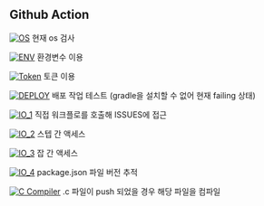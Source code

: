 ## Github Action
[![OS](https://github.com/PolyGon-13/Github_Action_Study/actions/workflows/os_test.yml/badge.svg)](https://github.com/PolyGon-13/Github_Action_Study/actions/workflows/os_test.yml)
현재 os 검사

[![ENV](https://github.com/PolyGon-13/Github_Action_Study/actions/workflows/env_test.yml/badge.svg)](https://github.com/PolyGon-13/Github_Action_Study/actions/workflows/env_test.yml)
환경변수 이용

[![Token](https://github.com/PolyGon-13/Github_Action_Study/actions/workflows/token_test.yml/badge.svg)](https://github.com/PolyGon-13/Github_Action_Study/actions/workflows/token_test.yml)
토큰 이용

[![DEPLOY](https://github.com/PolyGon-13/Github_Action_Study/actions/workflows/deploy_test.yml/badge.svg)](https://github.com/PolyGon-13/Github_Action_Study/actions/workflows/deploy_test.yml)
배포 작업 테스트 (gradle을 설치할 수 없어 현재 failing 상태)

[![IO_1](https://github.com/PolyGon-13/Github_Action_Study/actions/workflows/io_test1.yml/badge.svg)](https://github.com/PolyGon-13/Github_Action_Study/actions/workflows/io_test1.yml)
직접 워크플로를 호출해 ISSUES에 접근

[![IO_2](https://github.com/PolyGon-13/Github_Action_Study/actions/workflows/io_test2.yml/badge.svg)](https://github.com/PolyGon-13/Github_Action_Study/actions/workflows/io_test2.yml)
스텝 간 액세스

[![IO_3](https://github.com/PolyGon-13/Github_Action_Study/actions/workflows/io_test3.yml/badge.svg)](https://github.com/PolyGon-13/Github_Action_Study/actions/workflows/io_test3.yml)
잡 간 액세스

[![IO_4](https://github.com/PolyGon-13/Github_Action_Study/actions/workflows/io_test4.yml/badge.svg)](https://github.com/PolyGon-13/Github_Action_Study/actions/workflows/io_test4.yml)
package.json 파일 버전 추적

[![C Compiler](https://github.com/PolyGon-13/Github_Action_Study/actions/workflows/c_compile_test.yml/badge.svg)](https://github.com/PolyGon-13/Github_Action_Study/actions/workflows/c_compile_test.yml)
.c 파일이 push 되었을 경우 해당 파일을 컴파일
